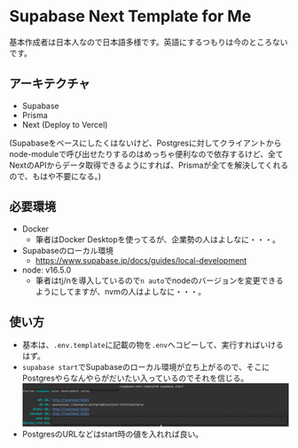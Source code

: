 # Supabase Next Template for Me

基本作成者は日本人なので日本語多様です。英語にするつもりは今のところないです。

## アーキテクチャ
- Supabase
- Prisma
- Next (Deploy to Vercel)

(Supabaseをベースにしたくはないけど、Postgresに対してクライアントからnode-moduleで呼び出せたりするのはめっちゃ便利なので依存するけど、全てNextのAPIからデータ取得できるようにすれば、Prismaが全てを解決してくれるので、もはや不要になる。)

## 必要環境
- Docker
  - 筆者はDocker Desktopを使ってるが、企業勢の人はよしなに・・・。
- Supabaseのローカル環境
  - https://www.supabase.jp/docs/guides/local-development
- node: v16.5.0
  - 筆者はtj/nを導入しているので`n auto`でnodeのバージョンを変更できるようにしてますが、nvmの人はよしなに・・・。

## 使い方
- 基本は、`.env.template`に記載の物を`.env`へコピーして、実行すればいけるはず。
- `supabase start`でSupabaseのローカル環境が立ち上がるので、そこにPostgresやらなんやらがだいたい入っているのでそれを信じる。
![img.png](readme/img.png)
- PostgresのURLなどはstart時の値を入れれば良い。
